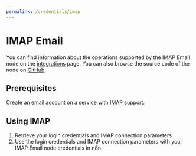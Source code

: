 ```yaml
---
permalink: /credentials/imap
---
```


# IMAP Email

You can find information about the operations supported by the IMAP Email node on the [integrations](https://n8n.io/integrations/n8n-nodes-base.emailReadImap) page. You can also browse the source code of the node on [GitHub](https://github.com/n8n-io/n8n/blob/master/packages/nodes-base/nodes/EmailReadImap.node.ts).

## Prerequisites

Create an email account on a service with IMAP support. 

## Using IMAP

1. Retrieve your login credentials and IMAP connection parameters.
2. Use the login credentials and IMAP connection parameters with your IMAP Email node credentials in n8n.
